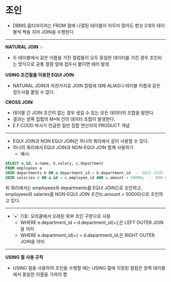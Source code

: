# 조인

* DBMS 옵티마이저는 FROM 절에 나열된 테이블이 아무리 많아도 항상 2개의 테이블씩 짝을 지어 JOIN을 수행한다.
---
**NATURAL JOIN** 💥
* 두 테이블에서 같은 이름을 가진 컬럼들이 모두 동일한 데이터를 가진 경우 조인되는 방식으로 공통 컬럼 앞에 접두사 붙이면 에러 발생 


**USING 조건절을 이용한 EQUI JOIN**
* NATURAL JOIN과 마찬가지로 JOIN 칼럼에 대해 ALIAS나 테이블 이름과 같은 접두사를 붙일 수 없다.

**CROSS JOIN**
* 테이블 간 JOIN 조건이 없는 경우 생길 수 있는 모든 데이터의 조합을 말한다.
* 결과는 양쪽 집합의 M*N 건의 데이터 조합이 발생한다.
* E.F.CODD 박사가 언급한 일반 집합 연산자의 PRODUCT 개념  

---

* EQUI JOIN과 NON EQUI JOIN은 하나의 쿼리에서 같이 사용할 수 있다.
* 하나의 쿼리에서 EQUI JOIN과 NON-EQUI JOIN 함께 사용하기
  * 예시:
```sql
SELECT a.id, a.name, b.salary, c.department
FROM employees a
JOIN departments b ON a.department_id = b.department_id  -- EQUI JOIN
JOIN salaries c ON a.id = c.employee_id AND c.amount > 50000;  -- NON-EQUI JOIN
```
위 쿼리에서는 employees와 departments를 EQUI JOIN으로 조인하고, employees와 salaries를 NON-EQUI JOIN 조건(c.amount > 50000)으로 조인하고 있다.

---
* '+' 기호: 오라클에서 오래된 외부 조인 구문으로 사용
  * WHERE e.department_id = d.department_id(+);은 LEFT OUTER JOIN을 의미
  * WHERE e.department_id(+) = d.department_id;은 RIGHT OUTER JOIN을 의미

---
**USING 절 사용 규칙**
* USING 절을 사용하여 조인을 수행할 때는 USING 절에 지정된 컬럼은 양쪽 테이블에서 동일한 이름을 가져야 함